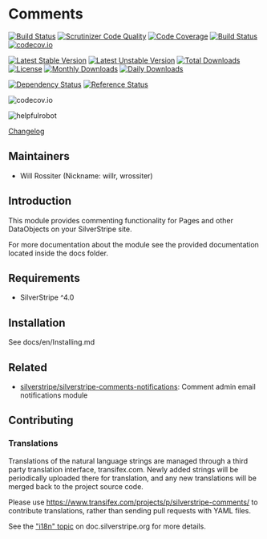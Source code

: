 # Comments
[![Build Status](https://travis-ci.org/silverstripe/silverstripe-comments.svg?branch=master)](https://travis-ci.org/silverstripe/silverstripe-comments)
[![Scrutinizer Code Quality](https://scrutinizer-ci.com/g/silverstripe/silverstripe-comments/badges/quality-score.png?b=master)](https://scrutinizer-ci.com/g/silverstripe/silverstripe-comments/?branch=master)
[![Code Coverage](https://scrutinizer-ci.com/g/silverstripe/silverstripe-comments/badges/coverage.png?b=master)](https://scrutinizer-ci.com/g/silverstripe/silverstripe-comments/?branch=master)
[![Build Status](https://scrutinizer-ci.com/g/silverstripe/silverstripe-comments/badges/build.png?b=master)](https://scrutinizer-ci.com/g/silverstripe/silverstripe-comments/build-status/master)
[![codecov.io](https://codecov.io/github/silverstripe/silverstripe-comments/coverage.svg?branch=master)](https://codecov.io/github/silverstripe/silverstripe-comments?branch=master)

[![Latest Stable Version](https://poser.pugx.org/silverstripe/comments/version)](https://packagist.org/packages/silverstripe/comments)
[![Latest Unstable Version](https://poser.pugx.org/silverstripe/comments/v/unstable)](//packagist.org/packages/silverstripe/comments)
[![Total Downloads](https://poser.pugx.org/silverstripe/comments/downloads)](https://packagist.org/packages/silverstripe/comments)
[![License](https://poser.pugx.org/silverstripe/comments/license)](https://packagist.org/packages/silverstripe/comments)
[![Monthly Downloads](https://poser.pugx.org/silverstripe/comments/d/monthly)](https://packagist.org/packages/silverstripe/comments)
[![Daily Downloads](https://poser.pugx.org/silverstripe/comments/d/daily)](https://packagist.org/packages/silverstripe/comments)

[![Dependency Status](https://www.versioneye.com/php/silverstripe:comments/badge.svg)](https://www.versioneye.com/php/silverstripe:comments)
[![Reference Status](https://www.versioneye.com/php/silverstripe:comments/reference_badge.svg?style=flat)](https://www.versioneye.com/php/silverstripe:comments/references)

![codecov.io](https://codecov.io/github/silverstripe/silverstripe-comments/branch.svg?branch=master)

![helpfulrobot](https://helpfulrobot.io/silverstripe/comments/badge)

[Changelog](CHANGELOG.md)

## Maintainers

 * Will Rossiter (Nickname: willr, wrossiter)
  <will at silverstripe dot com>

## Introduction

This module provides commenting functionality for Pages and other DataObjects
on your SilverStripe site.

For more documentation about the module see the provided documentation located
inside the docs folder.

## Requirements

 * SilverStripe ^4.0

## Installation

See docs/en/Installing.md

## Related

 * [silverstripe/silverstripe-comments-notifications](https://github.com/silverstripe/silverstripe-comments-notifications): Comment admin email notifications module

## Contributing

### Translations

Translations of the natural language strings are managed through a
third party translation interface, transifex.com.
Newly added strings will be periodically uploaded there for translation,
and any new translations will be merged back to the project source code.

Please use https://www.transifex.com/projects/p/silverstripe-comments/ to contribute translations,
rather than sending pull requests with YAML files.

See the ["i18n" topic](http://doc.silverstripe.org/framework/en/trunk/topics/i18n) on doc.silverstripe.org for more details.
